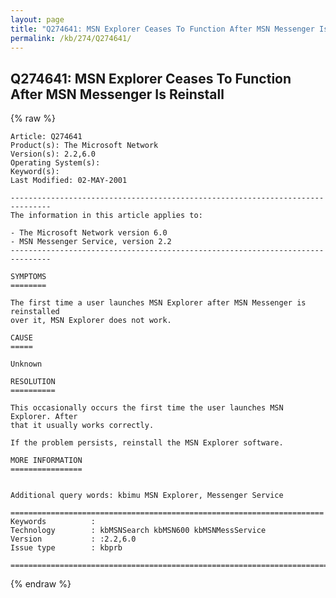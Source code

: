 ```yaml
---
layout: page
title: "Q274641: MSN Explorer Ceases To Function After MSN Messenger Is Reinstall"
permalink: /kb/274/Q274641/
---
```


## Q274641: MSN Explorer Ceases To Function After MSN Messenger Is Reinstall

{% raw %}

	Article: Q274641
	Product(s): The Microsoft Network
	Version(s): 2.2,6.0
	Operating System(s): 
	Keyword(s): 
	Last Modified: 02-MAY-2001
	
	-------------------------------------------------------------------------------
	The information in this article applies to:
	
	- The Microsoft Network version 6.0 
	- MSN Messenger Service, version 2.2 
	-------------------------------------------------------------------------------
	
	SYMPTOMS
	========
	
	The first time a user launches MSN Explorer after MSN Messenger is reinstalled
	over it, MSN Explorer does not work.
	
	CAUSE
	=====
	
	Unknown
	
	RESOLUTION
	==========
	
	This occasionally occurs the first time the user launches MSN Explorer. After
	that it usually works correctly.
	
	If the problem persists, reinstall the MSN Explorer software.
	
	MORE INFORMATION
	================
	
	
	Additional query words: kbimu MSN Explorer, Messenger Service
	
	======================================================================
	Keywords          :  
	Technology        : kbMSNSearch kbMSN600 kbMSNMessService
	Version           : :2.2,6.0
	Issue type        : kbprb
	
	=============================================================================
	

{% endraw %}
